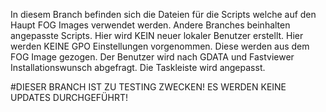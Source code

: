 In diesem Branch befinden sich die Dateien für die Scripts welche auf den Haupt FOG Images verwendet werden. Andere Branches beinhalten angepasste Scripts.
Hier wird KEIN neuer lokaler Benutzer erstellt.
Hier werden KEINE GPO Einstellungen vorgenommen. Diese werden aus dem FOG Image gezogen.
Der Benutzer wird nach GDATA und Fastviewer Installationswunsch abgefragt.
Die Taskleiste wird angepasst. 


#DIESER BRANCH IST ZU TESTING ZWECKEN! ES WERDEN KEINE UPDATES DURCHGEFÜHRT!

